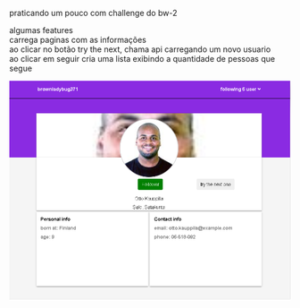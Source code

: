 praticando um pouco com challenge do bw-2</br>

  
algumas features </br>
carrega paginas com as informações</br>
ao clicar no botão try the next, chama api carregando um novo usuario</br>
ao clicar em seguir cria uma lista exibindo a quantidade de pessoas que segue

<img src="1.png"/>
